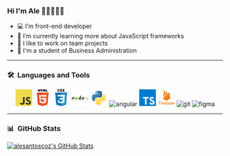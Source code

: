 ### Hi I'm Ale 👋🏽👩🏽‍💻

- 💻 I’m front-end developer
- 🚀 I’m currently learning more about JavaScript frameworks
- 👯 I like to work on team projects
- 🌱 I'm a student of Business Administration

----

### 🛠 &nbsp;Languages and Tools
<p align="center">
<a><img src="https://raw.githubusercontent.com/devicons/devicon/master/icons/javascript/javascript-original.svg" alt="javascript" width="40" height="40"/></a>
<a><img src="https://raw.githubusercontent.com/devicons/devicon/master/icons/html5/html5-original-wordmark.svg" alt="html5" width="40" height="40"/></a>
<a><img src="https://raw.githubusercontent.com/devicons/devicon/master/icons/css3/css3-original-wordmark.svg" alt="css3" width="40" height="40"/> </a>
<a><img src="https://raw.githubusercontent.com/devicons/devicon/master/icons/nodejs/nodejs-original-wordmark.svg" alt="nodejs" width="40" height="40"/></a>
<a><img src="https://raw.githubusercontent.com/devicons/devicon/master/icons/python/python-original.svg" alt="python" width="40" height="40"/></a>
<a><img src="https://angular.io/assets/images/logos/angular/angular.svg" alt="angular" width="40" height="40"/></a>
<a><img src="https://raw.githubusercontent.com/devicons/devicon/master/icons/typescript/typescript-original.svg" alt="typescript" width="40" height="40"/></a>
<a><img src="https://github.com/devicons/devicon/blob/master/icons/firebase/firebase-plain-wordmark.svg" alt="Firebase" width="40" height="40"/></a>
<a><img src="https://www.vectorlogo.zone/logos/git-scm/git-scm-icon.svg" alt="git" width="40" height="40"/></a>
<a><img src="https://www.vectorlogo.zone/logos/figma/figma-icon.svg" alt="figma" width="40" height="40"/></a>
</p>


----

### 📊 &nbsp;GitHub Stats
<a href="https://awesome-github-stats.azurewebsites.net/index.html??cardType=github&theme=nightowl&preferLogin=true">    <img  alt="alesantoscoz's GitHub Stats" src="https://awesome-github-stats.azurewebsites.net/user-stats/alesantoscoz?cardType=github&theme=nightowl&preferLogin=true" />  </a>
